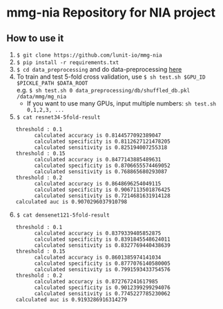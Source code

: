 
# mmg-nia Repository for NIA project    
    
## How to use it 
1. `$ git clone https://github.com/lunit-io/mmg-nia`  
2. `$ pip install -r requirements.txt` 
3. `$ cd data_preprocessing` and do data-preprocessing [here](https://github.com/lunit-io/mmg-model-nia/tree/master/data_preprocessing)
4. To train and test 5-fold cross validation, use `$ sh test.sh $GPU_ID $PICKLE_PATH $DATA_ROOT` \
e.g. `$ sh test.sh 0 data_preprocessing/db/shuffled_db.pkl /data/mmg/mg_nia`  
    - If you want to use many GPUs, input multiple numbers: `sh test.sh 0,1,2,3, ...`
5. `$ cat resnet34-5fold-result`  
```  
   threshold : 0.1
         calculated accuracy is 0.8144577092389047
         calculated specificity is 0.8112627121478205
         calculated sensitivity is 0.825194007255318
   threshold : 0.15
         calculated accuracy is 0.8477143885489631
         calculated specificity is 0.8706655574469052
         calculated sensitivity is 0.768865680293087
   threshold : 0.2
         calculated accuracy is 0.8648696254049115
         calculated specificity is 0.9067113501876425
         calculated sensitivity is 0.7214681631914128
   calculated auc is 0.9070296037910798
```  
6. `$ cat densenet121-5fold-result`  
```  
   threshold : 0.1
         calculated accuracy is 0.8379339405852875
         calculated specificity is 0.8391845548624011
         calculated sensitivity is 0.8327769440438639
   threshold : 0.15
         calculated accuracy is 0.8601385974141034
         calculated specificity is 0.8777076140580005
         calculated sensitivity is 0.7991593433754576
   threshold : 0.2
         calculated accuracy is 0.872767241617985
         calculated specificity is 0.9012399299294076
         calculated sensitivity is 0.7745227785230062
   calculated auc is 0.9193286916314279
```
